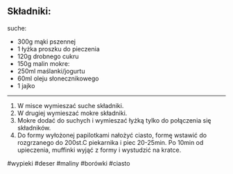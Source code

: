 ## Składniki:
suche:
- 300g mąki pszennej
- 1 łyżka proszku do pieczenia
- 120g drobnego cukru
- 150g malin
mokre:
- 250ml maślanki/jogurtu
- 60ml oleju słonecznikowego
- 1 jajko

----
1. W misce wymieszać suche składniki.
2. W drugiej wymieszać mokre składniki.
3. Mokre dodać do suchych i wymieszać łyżką tylko do połączenia się składników.
4. Do formy wyłożonej papilotkami nałożyć ciasto, formę wstawić do rozgrzanego do 200st.C piekarnika i piec 20-25min. Po 10min od upieczenia, muffinki wyjąć z formy i wystudzić na kratce.

#wypieki #deser #maliny #borówki #ciasto 